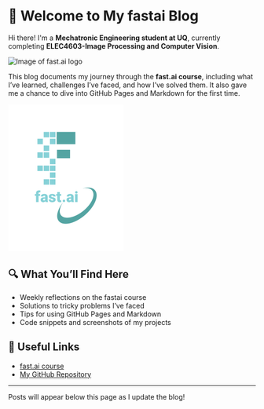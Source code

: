 # 👋 Welcome to My fastai Blog
Hi there! I'm a **Mechatronic Engineering student at UQ**, currently completing **ELEC4603-Image Processing and Computer Vision**.

![Image of fast.ai logo](images/download.png)

This blog documents my journey through the **fast.ai course**, including what I’ve learned, challenges I’ve faced, and how I’ve solved them. It also gave me a chance to dive into GitHub Pages and Markdown for the first time.

![Image of fast.ai logo](images/logo.png)

## 🔍 What You’ll Find Here

- Weekly reflections on the fastai course  
- Solutions to tricky problems I’ve faced  
- Tips for using GitHub Pages and Markdown  
- Code snippets and screenshots of my projects  

## 🔗 Useful Links

- [fast.ai course](https://www.fast.ai)
- [My GitHub Repository](https://github.com/TOm-Monckton/TOm-Monckton.github.io)

---

Posts will appear below this page as I update the blog!
